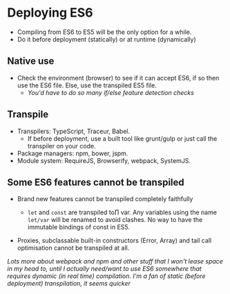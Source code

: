 # Deploying ES6

* Compiling from ES6 to ES5 will be the only option for a while.
* Do it before deployment (statically) or at runtime (dynamically)

## Native use

* Check the environment (browser) to see if it can accept ES6, if so then
use the ES6 file. Else, use the transpiled ES5 file.
    - _You'd have to do so many if/else feature detection checks_

## Transpile

* Transpilers: TypeScript, Traceur, Babel.
    - If before deployment, use a built tool like grunt/gulp or just call
    the transpiler on your code.
* Package managers: npm, bower, jspm.
* Module system: RequireJS, Browserify, webpack, SystemJS.

## Some ES6 features cannot be transpiled

* Brand new features cannot be transpiled completely faithfully
    - `let` and `const` are transpiled to∏ var. Any variables using the name `let/var` will be renamed to avoid clashes. No way to have the
    immutable bindings of const in ES5.

* Proxies, subclassable built-in constructors (Error, Array) and tail
call optimisation cannot be transpiled at all.

_Lots more about webpack and npm and other stuff that I won't lease
space in my head to, until I actually need/want to use ES6 somewhere that
requires dynamic (in real time) compilation. I'm a fan of static
(before deployment) transpilation, it seems quicker_
